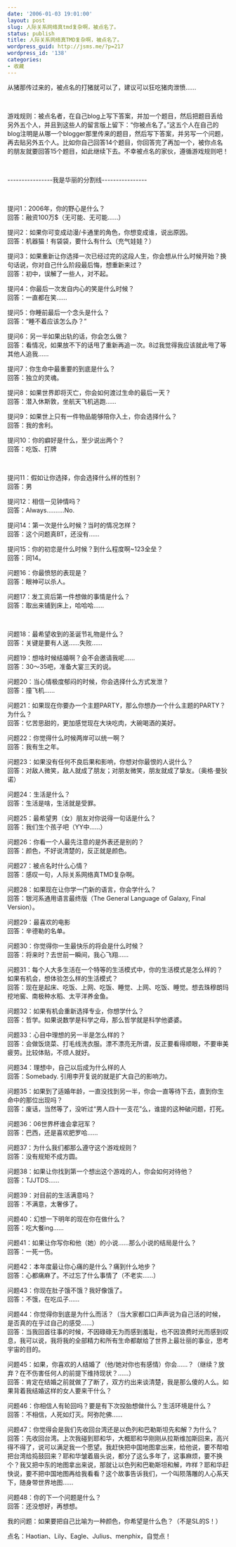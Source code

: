 ```yaml
---
date: '2006-01-03 19:01:00'
layout: post
slug: 人际关系网络真tmd复杂啊，被点名了。
status: publish
title: 人际关系网络真TMD复杂啊，被点名了。
wordpress_guid: http://jsms.me/?p=217
wordpress_id: '138'
categories:
- 收藏
---
```


从猪那传过来的，被点名的打猪就可以了，建议可以狂吃猪肉泄愤……




 




游戏规则：被点名者，在自己blog上写下答案，并加一个题目，然后把题目丢给另外五个人，并且到这些人的留言版上留下：“你被点名了。”这五个人在自己的blog注明是从哪一个blogger那里传来的题目，然后写下答案，并另写一个问题，再去贴另外五个人。比如你自己回答14个题目，你回答完了再加一个，被你点名的朋友就要回答15个题目，如此继续下去。不幸被点名的家伙，遵循游戏规则吧！




 




----------------我是华丽的分割线----------------




 




提问1：2006年，你的野心是什么？  
回答：融资100万$（无可能、无可能……）




  
提问2：如果你可变成动漫/卡通里的角色，你想变成谁，说出原因。  
回答：机器猫！有袋袋，要什么有什么（充气娃娃？）




  
提问3：如果重新让你选择一次已经过完的这段人生，你会想从什么时候开始？换句话说，你对自己什么阶段最后悔，想重新来过？  
回答：初中，误解了一些人，对不起。




  
提问4：你最后一次发自内心的笑是什么时候？  
回答：一直都在笑……




  
提问5：你睡前最后一个念头是什么？  
回答：“睡不着应该怎么办？”




  
提问6：另一半如果出轨的话，你会怎么做？  
回答：看情况，如果放不下的话甩了重新再追一次。8过我觉得我应该就此甩了等其他人追我……




  
提问7：你生命中最重要的到底是什么？  
回答：独立的灵魂。




  
提问8：如果世界即将灭亡，你会如何渡过生命的最后一天？  
回答：潜入休斯敦，坐航天飞机逃跑……




  
提问9：如果世上只有一件物品能够陪你入土，你会选择什么？  
回答：我的舍利。




  
提问10：你的癖好是什么，至少说出两个？  
回答：吃饭、打牌




 




提问11：假如让你选择，你会选择什么样的性别？  
回答：男




  
提问12：相信一见钟情吗？  
回答：Always..........No.




  
提问14：第一次是什么时候？当时的情况怎样？  
回答：这个问题真BT，还没有……




  
提问15：你的初恋是什么时候？到什么程度啊~123全垒？  
回答：同14。




  
问题16：你最愤怒的表现是？  
回答：眼神可以杀人。




  
问题17：发工资后第一件想做的事情是什么？  
回答：取出来铺到床上，哈哈哈……




 




问题18：最希望收到的圣诞节礼物是什么？  
回答：关键是要有人送……失败……




  
问题19：想啥时候结婚啊？会不会邀请我呢……  
回答：30～35吧，准备大宴三天的说。




  
问题20：当心情极度郁闷的时候，你会选择什么方式发泄？  
回答：撞飞机……




  
问题21：如果现在你要办一个主题PARTY，那么你想办一个什么主题的PARTY？为什么？  
回答：忆苦思甜的，更加感觉现在大块吃肉，大碗喝酒的美好。




  
问题22：你觉得什么时候两岸可以统一啊？  
回答：我有生之年。




  
问题23：如果没有任何不良后果和影响，你想对你最恨的人说什么？  
回答：对敌人微笑，敌人就成了朋友；对朋友微笑，朋友就成了挚友。（奥格·曼狄诺）




  
问题24：生活是什么？  
回答：生活是啥，生活就是受罪。




  
问题25：最希望男（女）朋友对你说得一句话是什么？  
回答：我们生个孩子吧（YY中……）




  
问题26：你看一个人最先注意的是外表还是别的？  
回答：颜色，不好说清楚的，反正就是颜色。




  
问题27：被点名时什么心情？  
回答：感叹一句，人际关系网络真TMD复杂啊。




  
问题28：如果现在让你学一门新的语言，你会学什么？  
回答：银河系通用语言最终版（The General Language of Galaxy, Final Version）。




  
问题29：最喜欢的电影  
回答：辛德勒的名单。




  
问题30：你觉得你一生最快乐的将会是什么时候？  
回答：将来时？去世前一瞬间，我心飞翔……




  
问题31：每个人大多生活在一个特等的生活模式中，你的生活模式是怎么样的？如果有机会，想体验怎么样的生活模式？  
回答：现在是起床、吃饭、上网、吃饭、睡觉、上网、吃饭、睡觉。想去珠穆朗玛挖地窖、南极种水稻、太平洋养金鱼。




  
问题32：如果有机会重新选择专业，你想学什么？  
回答：哲学。如果说数学是科学之母，那么哲学就是科学他婆婆。




  
问题33：心目中理想的另一半是怎么样的？  
回答：会做饭烧菜、打毛线洗衣服。漂不漂亮无所谓，反正要看得顺眼，不要审美疲劳。比较体贴，不烦人就好。




  
问题34：理想中，自己以后成为什么样的人  
回答：Somebady. 引用李开复说的就是扩大自己的影响力。




  
问题35：如果到了适婚年龄，一直没找到另一半，你会一直等待下去，直到你生命中的那位出现吗？  
回答：废话，当然等了，没听过“男人四十一支花”么，谁提的这种破问题，打死。




  
问题36：06世界杯谁会拿冠军？  
回答：巴西，还是喜欢肥罗哈……




  
问题37：为什么我们都那么遵守这个游戏规则？  
回答：没有规矩不成方圆。




  
问题38：如果让你找到第一个想出这个游戏的人，你会如何对待他？  
回答：TJJTDS……




  
问题39：对目前的生活满意吗？  
回答：不满意，太奢侈了。




  
问题40：幻想一下明年的现在你在做什么？  
回答：吃大餐ing……




  
问题41：如果让你写你和他（她）的小说……那么小说的结局是什么？  
回答：一死一伤。




  
问题42：本年度最让你心痛的是什么？痛到什么地步？  
回答：心都痛麻了。不过忘了什么事情了（不老实……）




  
问题43：你现在肚子饿不饿？我好像饿了。  
回答：不饿，在吃瓜子……




  
问题44：你觉得你到底是为什么而活？（当大家都口口声声说为自己活的时候，是否真的在乎过自己的感受……）  
回答：当我回首往事的时候，不因碌碌无为而感到羞耻，也不因浪费时光而感到叹息，我可以说，我将我的全部精力和所有生命都献给了世界上最壮丽的事业，思考宇宙的目的。




  
问题45：如果，你喜欢的人结婚了（他/她对你也有感情）你会……？（继续？放弃？在不伤害任何人的前提下维持现状？……）  
回答：肯定在结婚之前就做了了断了，双方约出来谈清楚，我是那么傻的人么。如果背着我结婚这样的女人要来干什么？




  
问题46：你相信人有轮回吗？要是有下次投胎想做什么？生活环境是什么？  
回答：不相信，人死如灯灭。阿弥陀佛……




  
问题47：你觉得会是我们先收回台湾还是以色列和巴勒斯坦先和解？为什么？  
回答：先收回台湾。上次我碰到耶和华，大概耶和华刚刚从拉斯维加斯回来，高兴得不得了，说可以满足我一个愿望。我赶快把中国地图拿出来，给他说，要不帮咱把台湾给捣鼓回来？耶和华皱着眉头说，都分了这么多年了，这事麻烦，要不换个？我又把中东的地图拿出来说，那就让以色列和巴勒斯坦和解，咋样？耶和华赶快说，要不把中国地图再给我看看？这个故事告诉我们，一个叫陨落雕的人心系天下，随身带世界地图……




  
问题48：你的下一个问题是什么？  
回答：还没想好，再想想。




  
我的问题：如果要把自己比喻为一种颜色，你希望是什么色？（不是SL的S！）




  
点名：Haotian、Lily、Eagle、Julius、menphix，自觉点！
